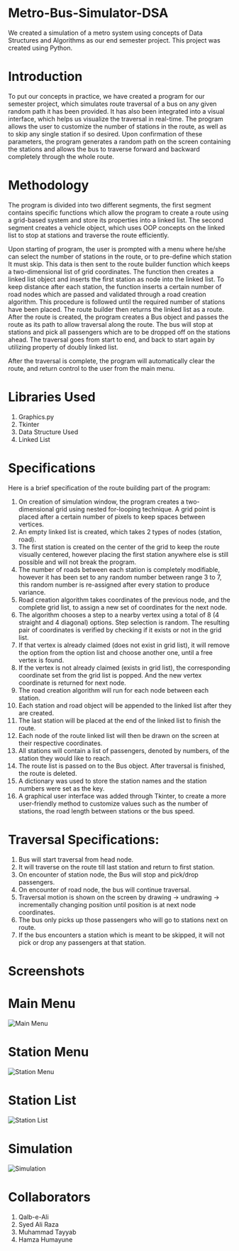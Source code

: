 # Metro-Bus-Simulator-DSA 
We created a simulation of a metro system using concepts of Data Structures and Algorithms as our end semester project. This project was created using Python.

# Introduction
To put our concepts in practice, we have created a program for our semester project, which simulates route traversal of a bus on any given random path it has been provided. It has also been integrated into a visual interface, which helps us visualize the traversal in real-time. The program allows the user to customize the number of stations in the route, as well as to skip any single station if so desired. Upon confirmation of these parameters, the program generates a random path on the screen containing the stations and allows the bus to traverse forward and backward completely through the whole route.

# Methodology
The program is divided into two different segments, the first segment contains specific functions which allow the program to create a route using a grid-based system and store its properties into a linked list. The second segment creates a vehicle object, which uses OOP concepts on the linked list to stop at stations and traverse the route efficiently.

Upon starting of program, the user is prompted with a menu where he/she can select the number of stations in the route, or to pre-define which station It must skip. This data is then sent to the route builder function which keeps a two-dimensional list of grid coordinates. The function then creates a linked list object and inserts the first station as node into the linked list. To keep distance after each station, the function inserts a certain number of road nodes which are passed and validated through a road creation algorithm. This procedure is followed until the required number of stations have been placed. The route builder then returns the linked list as a route. After the route is created, the program creates a Bus object and passes the route as its path to allow traversal along the route. The bus will stop at stations and pick all passengers which are to be dropped off on the stations ahead. The traversal goes from start to end, and back to start again by utilizing property of doubly linked list.

After the traversal is complete, the program will automatically clear the route, and return control to the user from the main menu.

# Libraries Used
1) Graphics.py
2) Tkinter
3) Data Structure Used
4) Linked List

# Specifications
Here is a brief specification of the route building part of the program:

1) On creation of simulation window, the program creates a two-dimensional grid using nested for-looping technique. A grid point is placed after a certain number of pixels to keep spaces between vertices.
2) An empty linked list is created, which takes 2 types of nodes (station, road).
3) The first station is created on the center of the grid to keep the route visually centered, however placing the first station anywhere else is still possible and will not break the program.
4) The number of roads between each station is completely modifiable, however it has been set to any random number between range 3 to 7, this random number is re-assigned after every station to produce variance.
5) Road creation algorithm takes coordinates of the previous node, and the complete grid list, to assign a new set of coordinates for the next node.
6) The algorithm chooses a step to a nearby vertex using a total of 8 (4 straight and 4 diagonal) options. Step selection is random. The resulting pair of coordinates is verified by checking if it exists or not in the grid list.
7) If that vertex is already claimed (does not exist in grid list), it will remove the option from the option list and choose another one, until a free vertex is found.
8) If the vertex is not already claimed (exists in grid list), the corresponding coordinate set from the grid list is popped. And the new vertex coordinate is returned for next node.
9) The road creation algorithm will run for each node between each station.
10) Each station and road object will be appended to the linked list after they are created.
11) The last station will be placed at the end of the linked list to finish the route.
12) Each node of the route linked list will then be drawn on the screen at their respective coordinates.
13) All stations will contain a list of passengers, denoted by numbers, of the station they would like to reach.
14) The route list is passed on to the Bus object. After traversal is finished, the route is deleted.
15) A dictionary was used to store the station names and the station numbers were set as the key.
16) A graphical user interface was added through Tkinter, to create a more user-friendly method to customize values such as the number of stations, the road length between stations or the bus speed.

# Traversal Specifications:
1) Bus will start traversal from head node.
2) It will traverse on the route till last station and return to first station.
3) On encounter of station node, the Bus will stop and pick/drop passengers.
4) On encounter of road node, the bus will continue traversal.
5) Traversal motion is shown on the screen by drawing -> undrawing -> incrementally changing position until position is at next node coordinates.
6) The bus only picks up those passengers who will go to stations next on route.
7) If the bus encounters a station which is meant to be skipped, it will not pick or drop any passengers at that station.

# Screenshots
# Main Menu
![Main Menu](https://user-images.githubusercontent.com/91963525/193408973-611bd007-ac30-413a-8116-53ce7bbb9a3e.png)

# Station Menu
![Station Menu](https://user-images.githubusercontent.com/91963525/193408990-75cd3c6b-9e91-4ff7-8704-0169a195a1ac.png)

# Station List
![Station List](https://user-images.githubusercontent.com/91963525/193409005-c5c54e06-c174-4606-bb41-01d08c7d3e3f.png)

# Simulation
![Simulation](https://user-images.githubusercontent.com/91963525/193409013-4fd1e74b-53f3-4ede-b5fa-66222f21839d.png)

# Collaborators
1) Qalb-e-Ali
2) Syed Ali Raza
3) Muhammad Tayyab
4) Hamza Humayune
